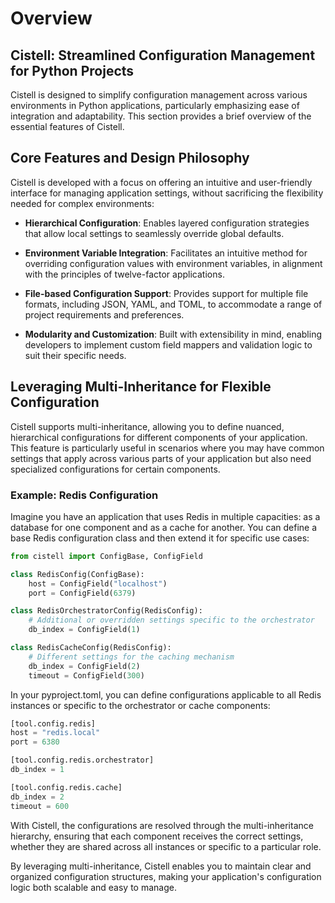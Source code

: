 # Overview

## Cistell: Streamlined Configuration Management for Python Projects

Cistell is designed to simplify configuration management across various environments in Python applications, particularly emphasizing ease of integration and adaptability. This section provides a brief overview of the essential features of Cistell.

## Core Features and Design Philosophy

Cistell is developed with a focus on offering an intuitive and user-friendly interface for managing application settings, without sacrificing the flexibility needed for complex environments:

- **Hierarchical Configuration**: Enables layered configuration strategies that allow local settings to seamlessly override global defaults.

- **Environment Variable Integration**: Facilitates an intuitive method for overriding configuration values with environment variables, in alignment with the principles of twelve-factor applications.

- **File-based Configuration Support**: Provides support for multiple file formats, including JSON, YAML, and TOML, to accommodate a range of project requirements and preferences.

- **Modularity and Customization**: Built with extensibility in mind, enabling developers to implement custom field mappers and validation logic to suit their specific needs.

## Leveraging Multi-Inheritance for Flexible Configuration

Cistell supports multi-inheritance, allowing you to define nuanced, hierarchical configurations for different components of your application. This feature is particularly useful in scenarios where you may have common settings that apply across various parts of your application but also need specialized configurations for certain components.

### Example: Redis Configuration

Imagine you have an application that uses Redis in multiple capacities: as a database for one component and as a cache for another. You can define a base Redis configuration class and then extend it for specific use cases:

```python
from cistell import ConfigBase, ConfigField

class RedisConfig(ConfigBase):
    host = ConfigField("localhost")
    port = ConfigField(6379)

class RedisOrchestratorConfig(RedisConfig):
    # Additional or overridden settings specific to the orchestrator
    db_index = ConfigField(1)

class RedisCacheConfig(RedisConfig):
    # Different settings for the caching mechanism
    db_index = ConfigField(2)
    timeout = ConfigField(300)
```

In your pyproject.toml, you can define configurations applicable to all Redis instances or specific to the orchestrator or cache components:

```python
[tool.config.redis]
host = "redis.local"
port = 6380

[tool.config.redis.orchestrator]
db_index = 1

[tool.config.redis.cache]
db_index = 2
timeout = 600
```

With Cistell, the configurations are resolved through the multi-inheritance hierarchy, ensuring that each component receives the correct settings, whether they are shared across all instances or specific to a particular role.

By leveraging multi-inheritance, Cistell enables you to maintain clear and organized configuration structures, making your application's configuration logic both scalable and easy to manage.
